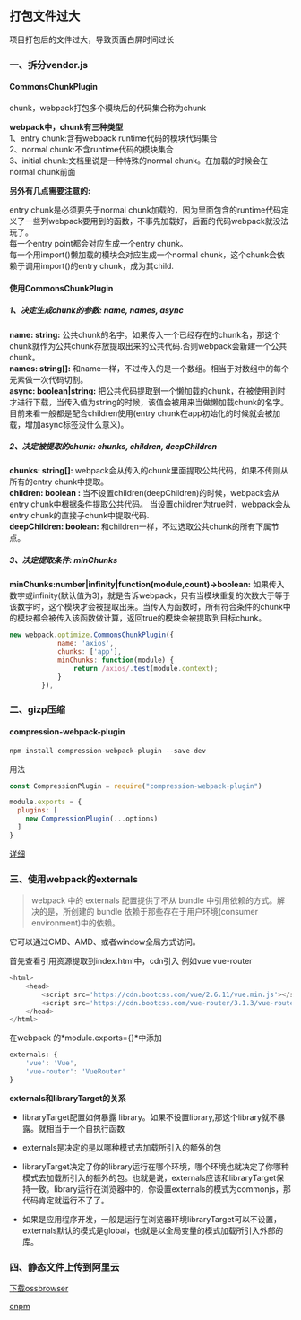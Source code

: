 ## 打包文件过大

项目打包后的文件过大，导致页面白屏时间过长

### 一、拆分vendor.js

#### CommonsChunkPlugin

chunk，webpack打包多个模块后的代码集合称为chunk

**webpack中，chunk有三种类型**<br>
1、entry chunk:含有webpack runtime代码的模块代码集合<br>
2、normal chunk:不含runtime代码的模块集合<br>
3、initial chunk:文档里说是一种特殊的normal chunk。在加载的时候会在normal chunk前面

**另外有几点需要注意的:**<br>

entry chunk是必须要先于normal chunk加载的，因为里面包含的runtime代码定义了一些列webpack要用到的函数，不事先加载好，后面的代码webpack就没法玩了。<br>
每一个entry point都会对应生成一个entry chunk。<br>
每一个用import()懒加载的模块会对应生成一个normal chunk，这个chunk会依赖于调用import()的entry chunk，成为其child.<br>

#### 使用CommonsChunkPlugin
##### 1、决定生成chunk的参数: name, names, async

**name: string:** 公共chunk的名字。如果传入一个已经存在的chunk名，那这个chunk就作为公共chunk存放提取出来的公共代码.否则webpack会新建一个公共chunk。<br>
**names: string[]:** 和name一样，不过传入的是一个数组。相当于对数组中的每个元素做一次代码切割。<br>
**async: boolean|string:** 把公共代码提取到一个懒加载的chunk，在被使用到时才进行下载，当传入值为string的时候，该值会被用来当做懒加载chunk的名字。目前来看一般都是配合children使用(entry chunk在app初始化的时候就会被加载，增加async标签没什么意义)。<br>

##### 2、决定被提取的chunk: chunks, children, deepChildren
**chunks: string[]:** webpack会从传入的chunk里面提取公共代码，如果不传则从所有的entry chunk中提取。<br>
**children: boolean :** 当不设置children(deepChildren)的时候，webpack会从entry chunk中根据条件提取公共代码。 当设置children为true时，webpack会从entry chunk的直接子chunk中提取代码.<br>
**deepChildren: boolean:** 和children一样，不过选取公共chunk的所有下属节点。<br>

##### 3、决定提取条件: minChunks
**minChunks:number|infinity|function(module,count)->boolean:** 如果传入数字或infinity(默认值为3)，就是告诉webpack，只有当模块重复的次数大于等于该数字时，这个模块才会被提取出来。当传入为函数时，所有符合条件的chunk中的模块都会被传入该函数做计算，返回true的模块会被提取到目标chunk。

```js
new webpack.optimize.CommonsChunkPlugin({
            name: 'axios',
            chunks: ['app'],
            minChunks: function(module) {
                return /axios/.test(module.context);
            }
        }),
```

### 二、gizp压缩

#### compression-webpack-plugin

```js
npm install compression-webpack-plugin --save-dev
```

用法

```js
const CompressionPlugin = require("compression-webpack-plugin")

module.exports = {
  plugins: [
    new CompressionPlugin(...options)
  ]
}
```
[详细](https://cloud.tencent.com/developer/section/1477554)

### 三、使用webpack的externals

> webpack 中的 externals 配置提供了不从 bundle 中引用依赖的方式。解决的是，所创建的 bundle 依赖于那些存在于用户环境(consumer environment)中的依赖。

它可以通过CMD、AMD、或者window全局方式访问。

首先查看引用资源提取到index.html中，cdn引入 例如vue vue-router
```js
<html>
    <head>
        <script src='https://cdn.bootcss.com/vue/2.6.11/vue.min.js'></script>
        <script src='https://cdn.bootcss.com/vue-router/3.1.3/vue-router.min.js'></script>
    </head>
</html>
```

在webpack 的*module.exports={}*中添加
```js
externals: {
    'vue': 'Vue',
    'vue-router': 'VueRouter'
}
```
**externals和libraryTarget的关系**
+ libraryTarget配置如何暴露 library。如果不设置library,那这个library就不暴露。就相当于一个自执行函数

+ externals是决定的是以哪种模式去加载所引入的额外的包

+ libraryTarget决定了你的library运行在哪个环境，哪个环境也就决定了你哪种模式去加载所引入的额外的包。也就是说，externals应该和libraryTarget保持一致。library运行在浏览器中的，你设置externals的模式为commonjs，那代码肯定就运行不了了。

+ 如果是应用程序开发，一般是运行在浏览器环境libraryTarget可以不设置，externals默认的模式是global，也就是以全局变量的模式加载所引入外部的库。



### 四、静态文件上传到阿里云
[下载ossbrowser](https://help.aliyun.com/document_detail/61872.html?spm=a2c4g.11186623.2.7.31e440afwqOBiU#concept-xmg-h33-wdb)

[cnpm](https://cnpmjs.org/package/webpack-oss)